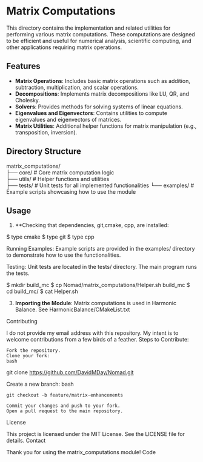# Matrix Computations

This directory contains the implementation and related utilities for performing various matrix computations. These computations are designed to be efficient and useful for numerical analysis, scientific computing, and other applications requiring matrix operations.

## Features

- **Matrix Operations**: Includes basic matrix operations such as addition, subtraction, multiplication, and scalar operations.
- **Decompositions**: Implements matrix decompositions like LU, QR, and Cholesky.
- **Solvers**: Provides methods for solving systems of linear equations.
- **Eigenvalues and Eigenvectors**: Contains utilities to compute eigenvalues and eigenvectors of matrices.
- **Matrix Utilities**: Additional helper functions for matrix manipulation (e.g., transposition, inversion).

## Directory Structure

matrix_computations/  
├── core/ # Core matrix computation logic  
├── utils/ # Helper functions and utilities  
├── tests/ # Unit tests for all implemented functionalities 
└── examples/ # Example scripts showcasing how to use the module  

## Usage

1. **Checking that dependencies, git,cmake, cpp, are installed:

$ type cmake
$ type git
$ type cpp 

Running Examples: Example scripts are provided in the examples/ directory to demonstrate how to use the functionalities.

Testing: Unit tests are located in the tests/ directory. The main program runs the tests.

$ mkdir build_mc
$ cp Nomad/matrix_computations/Helper.sh build_mc
$ cd build_mc/
$ cat Helper.sh

3. **Importing the Module**:
   Matrix computations is used in Harmonic Balance.  See HarmonicBalance/CMakeList.txt


Contributing

I do not provide my email address with this repository.  My intent is to welcome contributions from a few birds of a feather.
Steps to Contribute:

    Fork the repository.
    Clone your fork:
    bash

git clone https://github.com/DavidMDay/Nomad.git

Create a new branch:
bash

    git checkout -b feature/matrix-enhancements

    Commit your changes and push to your fork.
    Open a pull request to the main repository.

License

This project is licensed under the MIT License. See the LICENSE file for details.
Contact


Thank you for using the matrix_computations module!
Code
